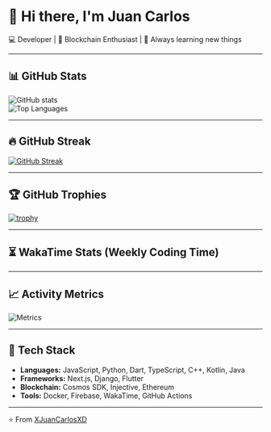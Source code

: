# 👋 Hi there, I'm Juan Carlos  

💻 Developer | 🚀 Blockchain Enthusiast | 🎯 Always learning new things  

---

## 📊 GitHub Stats  
![GitHub stats](https://github-readme-stats.vercel.app/api?username=XJuanCarlosXD&show_icons=true&theme=tokyonight&count_private=true)  
![Top Languages](https://github-readme-stats.vercel.app/api/top-langs/?username=XJuanCarlosXD&layout=compact&theme=tokyonight)

---

## 🔥 GitHub Streak  
[![GitHub Streak](https://streak-stats.demolab.com?user=XJuanCarlosXD&theme=tokyonight&hide_border=true)](https://git.io/streak-stats)

---

## 🏆 GitHub Trophies  
[![trophy](https://github-profile-trophy.vercel.app/?username=XJuanCarlosXD&theme=tokyonight&column=6)](https://github.com/ryo-ma/github-profile-trophy)

---

## ⏳ WakaTime Stats (Weekly Coding Time)  
<!--START_SECTION:waka-->
<!--END_SECTION:waka-->

---

## 📈 Activity Metrics  
![Metrics](https://metrics.lecoq.io/XJuanCarlosXD?template=classic&languages=1&activity=1&isocalendar=1&base.indepth=true&theme=tokyonight)

---

## 🚀 Tech Stack  
- **Languages:** JavaScript, Python, Dart, TypeScript, C++, Kotlin, Java  
- **Frameworks:** Next.js, Django, Flutter  
- **Blockchain:** Cosmos SDK, Injective, Ethereum  
- **Tools:** Docker, Firebase, WakaTime, GitHub Actions  

---

⭐️ From [XJuanCarlosXD](https://github.com/XJuanCarlosXD)
